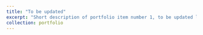 ```yaml
---
title: "To be updated"
excerpt: "Short description of portfolio item number 1, to be updated later"
collection: portfolio
---
```

